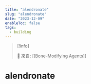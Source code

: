 ```yaml
---
title: "alendronate"
slug: "alendronate"
date: "2023-12-09"
enableToc: false
tags:
  - building
---
```


> [!info]
>
> 🌱 來自: [[Bone-Modifying Agents]]

# alendronate


